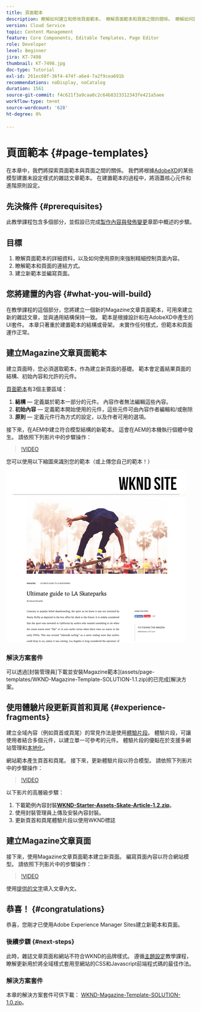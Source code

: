 ```yaml
---
title: 頁面範本
description: 瞭解如何建立和修改頁面範本。 瞭解頁面範本和頁面之間的關係。 瞭解如何設定頁面範本的原則，為內容提供精細的控管和品牌一致性。  根據Adobe XD的模型建立結構良好的雜誌文章範本。
version: Cloud Service
topic: Content Management
feature: Core Components, Editable Templates, Page Editor
role: Developer
level: Beginner
jira: KT-7498
thumbnail: KT-7498.jpg
doc-type: Tutorial
exl-id: 261ec68f-36f4-474f-a6e4-7a2f9cea691b
recommendations: noDisplay, noCatalog
duration: 1561
source-git-commit: f4c621f3a9caa8c2c64b8323312343fe421a5aee
workflow-type: tm+mt
source-wordcount: '628'
ht-degree: 0%

---
```


# 頁面範本 {#page-templates}

在本章中，我們將探索頁面範本與頁面之間的關係。 我們將根據[AdobeXD](https://www.adobe.com/products/xd.html)的某些模型建置未設定樣式的雜誌文章範本。 在建置範本的過程中，將涵蓋核心元件和進階原則設定。

## 先決條件 {#prerequisites}

此教學課程包含多個部分，並假設已完成[製作內容與發佈變更](./author-content-publish.md)章節中概述的步驟。

## 目標

1. 瞭解頁面範本的詳細資料，以及如何使用原則來強制精細控制頁面內容。
1. 瞭解範本和頁面的連結方式。
1. 建立新範本並編寫頁面。

## 您將建置的內容 {#what-you-will-build}

在教學課程的這個部分，您將建立一個新的Magazine文章頁面範本，可用來建立新的雜誌文章，並與通用結構保持一致。 範本是根據設計和在AdobeXD中產生的UI套件。 本章只著重於建置範本的結構或骨架。 未實作任何樣式，但範本和頁面運作正常。

## 建立Magazine文章頁面範本

建立頁面時，您必須選取範本，作為建立新頁面的基礎。 範本會定義結果頁面的結構、初始內容和允許的元件。

[頁面範本](https://experienceleague.adobe.com/docs/experience-manager-cloud-service/sites/authoring/features/templates.html)有3個主要區域：

1. **結構** — 定義屬於範本一部分的元件。 內容作者無法編輯這些內容。
1. **初始內容** — 定義範本開始使用的元件，這些元件可由內容作者編輯和/或刪除
1. **原則** — 定義元件行為方式的設定，以及作者可用的選項。

接下來，在AEM中建立符合模型結構的新範本。 這會在AEM的本機執行個體中發生。 請依照下列影片中的步驟操作：

>[!VIDEO](https://video.tv.adobe.com/v/332915?quality=12&learn=on)

您可以使用以下縮圖來識別您的範本（或上傳您自己的範本！）

![文章頁面範本縮圖](./assets/page-templates/article-page-template-thumbnail.png)


### 解決方案套件

可以透過[封裝管理員]下載並安裝Magazine範本](assets/page-templates/WKND-Magazine-Template-SOLUTION-1.1.zip)的已完成[解決方案。

## 使用體驗片段更新頁首和頁尾 {#experience-fragments}

建立全域內容（例如頁首或頁尾）的常見作法是使用[體驗片段](https://experienceleague.adobe.com/docs/experience-manager-learn/sites/experience-fragments/experience-fragments-feature-video-use.html)。 體驗片段，可讓使用者結合多個元件，以建立單一可參考的元件。 體驗片段的優點在於支援多網站管理和[本地化](https://experienceleague.adobe.com/docs/experience-manager-core-components/using/components/experience-fragment.html?lang=en#localized-site-structure)。

網站範本產生頁首和頁尾。 接下來，更新體驗片段以符合模型。 請依照下列影片中的步驟操作：

>[!VIDEO](https://video.tv.adobe.com/v/332916?quality=12&learn=on)

以下影片的高層級步驟：

1. 下載範例內容封裝&#x200B;**[WKND-Starter-Assets-Skate-Article-1.2.zip](assets/page-templates/WKND-Starter-Assets-Skate-Article-1.2.zip)**。
1. 使用封裝管理員上傳及安裝內容封裝。
1. 更新頁首和頁尾體驗片段以使用WKND標誌

## 建立Magazine文章頁面

接下來，使用Magazine文章頁面範本建立新頁面。 編寫頁面內容以符合網站模型。 請依照下列影片中的步驟操作：

>[!VIDEO](https://video.tv.adobe.com/v/332917?quality=12&learn=on)

使用[提供的文字](./assets/page-templates/la-skateparks-copy.txt)填入文章內文。

## 恭喜！ {#congratulations}

恭喜，您剛才已使用Adobe Experience Manager Sites建立新範本和頁面。

### 後續步驟 {#next-steps}

此時，雜誌文章頁面和網站不符合WKND的品牌樣式。 遵循[主題設定](theming.md)教學課程，瞭解更新用於將全域樣式套用至網站的CSS和Javascript前端程式碼的最佳作法。

### 解決方案套件

本章的解決方案套件可供下載： [WKND-Magazine-Template-SOLUTION-1.0.zip](assets/page-templates/WKND-Magazine-Template-SOLUTION-1.0.zip)。
